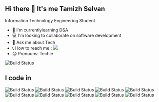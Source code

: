 ## Hi there 👋 It's me Tamizh Selvan

Information Technology Engineering Student

- 🌱 I'm currentlylearning DSA
- 💻 I'm looking to collaborate on software development
- 💭 Ask me about Tech
- 📞 How to reach me : 
   [![](https://img.shields.io/badge/LinkedIn-0077B5?style=for-the-badge&logo=linkedin&logoColor=white)](https://www.linkedin.com/in/tamizh-selvan-r-6335aa202)
- 😊 Pronouns: Techie

![Build Status](https://cdn.dribbble.com/users/730703/screenshots/6581243/avento.gif)


## I code in

![Build Status]( https://img.icons8.com/color/48/java-coffee-cup-logo--v1.png ) ![Build Status](https://img.icons8.com/fluency/48/javascript.png )   ![Build Status](https://img.icons8.com/office/40/react.png )   ![Build Status]( https://img.icons8.com/color/48/nodejs.png )   ![Build Status](https://img.icons8.com/color/48/mongodb.png )    ![Build Status](https://img.icons8.com/color/48/mysql-logo.png  )      ![Build Status](https://img.icons8.com/color/48/bootstrap--v2.png ) ![Build Status](https://img.icons8.com/color/48/html-5--v1.png )         ![Build Status](https://img.icons8.com/color/48/css3.png  )              ![Build Status](https://img.icons8.com/color/48/git.png  )

 
